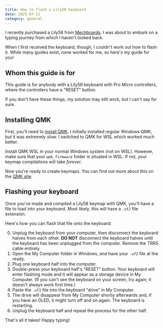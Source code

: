 ```yaml
---
title: How to flash a Lily58 keyboard
date: 2025-07-11
category: general
---
```


I recently purchased a Lily58 from [Mechboards](https://mechboards.co.uk/). I was about to embark on a typing journey from which I haven't looked back.

When I first received the keyboard, though, I couldn't work out how to flash it. While many guides exist, none worked for me, so here's my guide for you!

## Whom this guide is for

This guide is for anybody with a Lily58 keyboard with Pro Micro controllers, where the controllers have a "RESET" button.

If you don't have these things, my solution may still work, but I can't say for sure.

## Installing QMK

First, you'll need to [install QMK](https://msys.qmk.fm/guide). I initially installed regular Windows QMK, but it was extremely slow. I switched to QMK for WSL which worked much better.

Install QMK WSL in your normal Windows system (not on WSL). However, make sure that your `qmk_firmware` folder is situated in WSL. If not, your keymap compilations will take _forever_.

Now you're ready to create keymaps. You can find out more about this on the [QMK site](https://msys.qmk.fm).

## Flashing your keyboard

Once you've made and compiled a Lily58 keymap with QMK, you'll have a file to load into your keyboard. Most likely, this will have a `.uf2` file extension.

Here's how you can flash that file onto the keyboard:

0. Unplug the keyboard from your computer, then disconnect the keyboard halves from each other. **DO NOT** disconnect the keyboard halves until the keyboard has been unplugged from the computer. Remove the TRRS cable entirely.
1. Open the My Computer folder in Windows, and have your `.uf2` file at the ready.
2. Plug one keyboard half into the computer.
3. Double-press your keyboard half's "RESET" button. Your keyboard will enter flashing mode and it will appear as a storage device in My Computer. (If you can't see the keyboard on your screen, try again; it doesn't always work first time.)
4. Paste the `.uf2` file into the keyboard "drive" in My Computer.
5. The drive will disappear from My Computer shortly afterwards and, if you have an OLED, it might turn off and on again. The keyboard is restarting.
6. Unplug the keyboard half and repeat the process for the other half.

That's all it takes! Happy typing!
